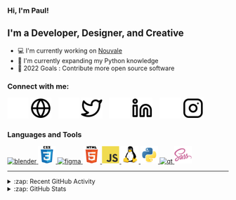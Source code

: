 ### Hi, I'm Paul!

## I'm a Developer, Designer, and Creative
- 💻 I'm currently working on [Nouvale](https://fled.dev/nouvale)
- 📙 I'm currently expanding my Python knowledge
- 🥅 2022 Goals : Contribute more open source software

### Connect with me:
[![Portfolio](./svg/globe-dark.svg)](https://fled.dev#gh-dark-mode-only)
[![Portfolio](./svg/globe-light.svg)](https://fled.dev#gh-light-mode-only)
&nbsp;&nbsp;
[![Twitter](./svg/twitter-dark.svg)](https://twitter.com/fledpaul#gh-dark-mode-only)
[![Twitter](./svg/twitter-light.svg)](https://twitter.com/fledpaul#gh-light-mode-only)
&nbsp;&nbsp;
[![LinkedIn](./svg/linkedin-dark.svg)](https://de.linkedin.com/in/paul-roder-2aa747239#gh-dark-mode-only)
[![LinkedIn](./svg/linkedin-light.svg)](https://de.linkedin.com/in/paul-roder-2aa747239#gh-light-mode-only)
&nbsp;&nbsp;
[![Instagram](./svg/instagram-dark.svg)](https://instagram.com/paul.rrr#gh-dark-mode-only)
[![Instagram](./svg/instagram-light.svg)](https://instagram.com/paul.rrrr#gh-light-mode-only)

### Languages and Tools
<p align="left"> <a href="https://www.blender.org/" target="_blank" rel="noreferrer"> <img src="https://download.blender.org/branding/community/blender_community_badge_white.svg" alt="blender" width="40" height="40"/> </a> <a href="https://www.w3schools.com/css/" target="_blank" rel="noreferrer"> <img src="https://raw.githubusercontent.com/devicons/devicon/master/icons/css3/css3-original-wordmark.svg" alt="css3" width="40" height="40"/> </a> <a href="https://www.figma.com/" target="_blank" rel="noreferrer"> <img src="https://www.vectorlogo.zone/logos/figma/figma-icon.svg" alt="figma" width="40" height="40"/> </a> <a href="https://www.w3.org/html/" target="_blank" rel="noreferrer"> <img src="https://raw.githubusercontent.com/devicons/devicon/master/icons/html5/html5-original-wordmark.svg" alt="html5" width="40" height="40"/> </a> <a href="https://developer.mozilla.org/en-US/docs/Web/JavaScript" target="_blank" rel="noreferrer"> <img src="https://raw.githubusercontent.com/devicons/devicon/master/icons/javascript/javascript-original.svg" alt="javascript" width="40" height="40"/> </a> <a href="https://www.linux.org/" target="_blank" rel="noreferrer"> <img src="https://raw.githubusercontent.com/devicons/devicon/master/icons/linux/linux-original.svg" alt="linux" width="40" height="40"/> </a> <a href="https://www.python.org" target="_blank" rel="noreferrer"> <img src="https://raw.githubusercontent.com/devicons/devicon/master/icons/python/python-original.svg" alt="python" width="40" height="40"/> </a> <a href="https://www.qt.io/" target="_blank" rel="noreferrer"> <img src="https://upload.wikimedia.org/wikipedia/commons/0/0b/Qt_logo_2016.svg" alt="qt" width="40" height="40"/> </a> <a href="https://sass-lang.com" target="_blank" rel="noreferrer"> <img src="https://raw.githubusercontent.com/devicons/devicon/master/icons/sass/sass-original.svg" alt="sass" width="40" height="40"/> </a> </p>

---
<details>
  <summary>:zap: Recent GitHub Activity</summary>
<!--START_SECTION:activity-->
<!--END_SECTION:activity-->
</details>

<details>
  <summary>:zap: GitHub Stats</summary>

  <img align="left" alt="GitHub Stats" src="https://github-readme-stats.vercel.app/api?username=fledpaul&show_icons=true&hide_border=false&title_color=ff652f&icon_color=FFE400&bg_color=09131B&text_color=ffffff&border_color=0c1a25" />

</details>
